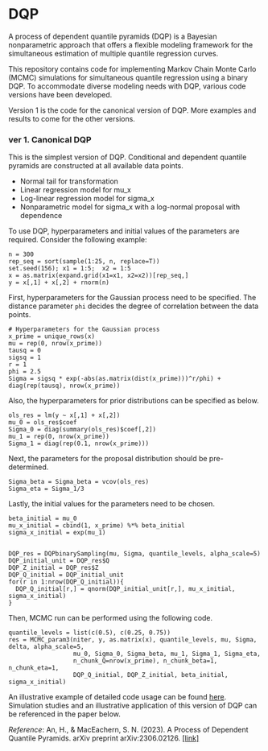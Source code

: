 # DQP

A process of dependent quantile pyramids (DQP) is a Bayesian nonparametric approach that offers a flexible modeling framework for the simultaneous estimation of multiple quantile regression curves. 

This repository contains code for implementing Markov Chain Monte Carlo (MCMC) simulations for simultaneous quantile regression using a binary DQP.
To accommodate diverse modeling needs with DQP, various code versions have been developed.

Version 1 is the code for the canonical version of DQP. More examples and results to come for the other versions. 


### ver 1. Canonical DQP
This is the simplest version of DQP. Conditional and dependent quantile pyramids are constructed at all available data points.

*	Normal tail for transformation
*	Linear regression model for mu_x
*	Log-linear regression model for sigma_x
*	Nonparametric model for sigma_x with a log-normal proposal with dependence

To use DQP, hyperparameters and initial values of the parameters are required. Consider the following example:
```
n = 300
rep_seq = sort(sample(1:25, n, replace=T))
set.seed(156); x1 = 1:5;  x2 = 1:5
x = as.matrix(expand.grid(x1=x1, x2=x2))[rep_seq,]
y = x[,1] + x[,2] + rnorm(n) 
```

First, hyperparameters for the Gaussian process need to be specified. The distance parameter `phi` decides the degree of correlation between the data points. 

```
# Hyperparameters for the Gaussian process
x_prime = unique_rows(x)
mu = rep(0, nrow(x_prime))
tausq = 0 
sigsq = 1
r = 1 
phi = 2.5 
Sigma = sigsq * exp(-abs(as.matrix(dist(x_prime)))^r/phi) + diag(rep(tausq), nrow(x_prime))
```

Also, the hyperparameters for prior distributions can be specified as below.
```
ols_res = lm(y ~ x[,1] + x[,2])
mu_0 = ols_res$coef
Sigma_0 = diag(summary(ols_res)$coef[,2])
mu_1 = rep(0, nrow(x_prime))
Sigma_1 = diag(rep(0.1, nrow(x_prime)))
```

Next, the parameters for the proposal distribution should be pre-determined.
```
Sigma_beta = Sigma_beta = vcov(ols_res)
Sigma_eta = Sigma_1/3
```

Lastly, the initial values for the parameters need to be chosen. 
```
beta_initial = mu_0
mu_x_initial = cbind(1, x_prime) %*% beta_initial
sigma_x_initial = exp(mu_1)


DQP_res = DQPbinarySampling(mu, Sigma, quantile_levels, alpha_scale=5)
DQP_initial_unit = DQP_res$Q
DQP_Z_initial = DQP_res$Z
DQP_Q_initial = DQP_initial_unit
for(r in 1:nrow(DQP_Q_initial)){
  DQP_Q_initial[r,] = qnorm(DQP_initial_unit[r,], mu_x_initial, sigma_x_initial)
}
```

Then, MCMC run can be performed using the following code. 
```
quantile_levels = list(c(0.5), c(0.25, 0.75))
res = MCMC_param3(niter, y, as.matrix(x), quantile_levels, mu, Sigma, delta, alpha_scale=5, 
                  mu_0, Sigma_0, Sigma_beta, mu_1, Sigma_1, Sigma_eta, 
                  n_chunk_Q=nrow(x_prime), n_chunk_beta=1, n_chunk_eta=1,
                  DQP_Q_initial, DQP_Z_initial, beta_initial, sigma_x_initial)
```

An illustrative example of detailed code usage can be found [here](ver1/Example).
Simulation studies and an illustrative application of this version of DQP can be referenced in the paper below.

*Reference*: An, H., & MacEachern, S. N. (2023). A Process of Dependent Quantile Pyramids. arXiv preprint arXiv:2306.02126. [[link]](https://doi.org/10.48550/arXiv.2306.02126)


